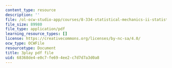 ```yaml
---
content_type: resource
description: ''
file: /ol-ocw-studio-app/courses/8-334-statistical-mechanics-ii-statistical-physics-of-fields-spring-2014/68368de4e0c7fe694ee2c7d7d7a3d0a8_DVRjcfMwAkk.pdf
file_size: 89980
file_type: application/pdf
learning_resource_types: []
license: https://creativecommons.org/licenses/by-nc-sa/4.0/
ocw_type: OCWFile
resourcetype: Document
title: 3play pdf file
uid: 68368de4-e0c7-fe69-4ee2-c7d7d7a3d0a8
---
```

